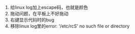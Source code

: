 1. 给linux log加上escape码，也就是颜色
2. 拖动问题，在平板上不好拖动
3. 右键显示代码时的bug
4. 移除linux log里的error: '/etc/rcS' no such file or directory
